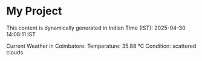 # My Project

This content is dynamically generated in Indian Time (IST): 2025-04-30 14:08:11 IST


Current Weather in Coimbatore:
Temperature: 35.88 °C
Condition: scattered clouds
